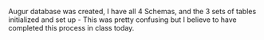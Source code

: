 Augur database was created, I have all 4 Schemas, and the 3 sets of tables initialized and set up - 
This was pretty confusing but I believe to have completed this process in class today. 
